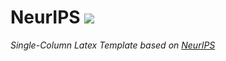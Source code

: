 # NeurIPS ![](https://github.com/ArmageddonKnight/NeurIPS/workflows/build/badge.svg)

*Single-Column Latex Template based on [NeurIPS](https://nips.cc/)*
